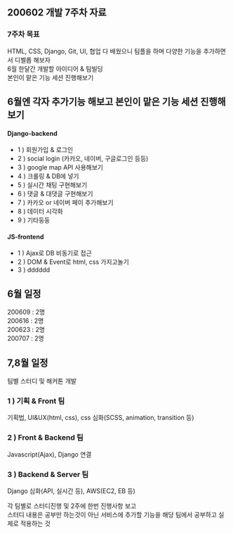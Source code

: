 ## 200602 개발 7주차 자료
### 7주차 목표
HTML, CSS, Django, Git, UI, 협업 다 배웠으니 팀플을 하며 다양한 기능을 추가하면서 디벨롭 해보자 <br/>
6월 한달간 개발할 아이디어 & 팀빌딩<br/>
본인이 맡은 기능 세션 진행해보기
## 6월엔 각자 추가기능 해보고 본인이 맡은 기능 세션 진행해보기
#### Django-backend
- 1 ) 회원가입 & 로그인
- 2 ) social login (카카오, 네이버, 구글로그인 등등)
- 3 ) google map API 사용해보기
- 4 ) 크롤링 & DB에 넣기
- 5 ) 실시간 채팅 구현해보기
- 6 ) 댓글 & 대댓글 구현해보기
- 7 ) 카카오 or 네이버 페이 추가해보기
- 8 ) 데이터 시각화
- 9 ) 기타둥둥
#### JS-frontend
- 1 ) Ajax로 DB 비동기로 접근
- 2 ) DOM & Event로 html, css 가지고놀기
- 3 ) dddddd

## 6월 일정
200609 : 2명 <br/>
200616 : 2명<br/>
200623 : 2명 <br/>
200707 : 2명 <br/>

## 7,8월 일정
팀별 스터디 및 해커톤 개발
### 1 ) 기획 & Front 팀
기획법, UI&UX(html, css), css 심화(SCSS, animation, transition 등)<br/>
### 2 ) Front & Backend 팀
Javascript(Ajax), Django 연결<br/>
### 3 ) Backend & Server 팀
Django 심화(API, 실시간 등), AWS(EC2, EB 등) <br/>

각 팀별로 스터디진행 및 2주에 한번 진행사항 보고<br/>
스터디 내용은 공부만 하는것이 아닌 서비스에 추가할 기능을 해당 팀에서 공부하고 실제로 적용하는 것 
